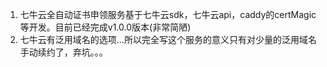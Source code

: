 1. 七牛云全自动证书申领服务基于七牛云sdk，七牛云api，caddy的certMagic等开发。目前已经完成v1.0.0版本(非常简陋)
2. 七牛云有泛用域名的选项...所以完全写这个服务的意义只有对少量的泛用域名手动续约了，弃坑。。。



